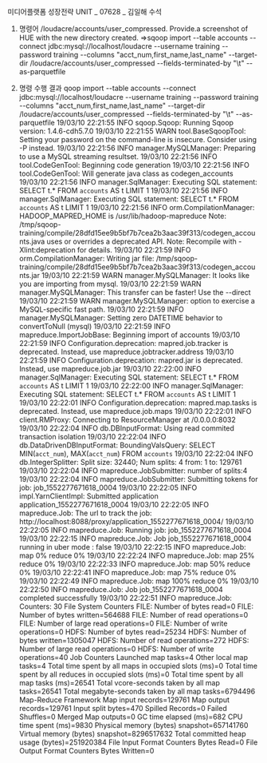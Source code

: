 미디어플랫폼 성장전략 UNIT _ 07628 _ 김일해 수석

1) 명령어
/loudacre/accounts/user_compressed. Provide.a screenshot of HUE with the new directory
created.
=>sqoop import --table accounts --connect jdbc:mysql://localhost/loudacre --username training --password training --columns "acct_num,first_name,last_name" --target-dir /loudacre/accounts/user_compressed --fields-terminated-by "\t" --as-parquetfile

2) 명령 수행 결과
qoop import --table accounts --connect jdbc:mysql://localhost/loudacre --username training --password training --columns "acct_num,first_name,last_name" --target-dir /loudacre/accounts/user_compressed --fields-terminated-by "\t" --as-parquetfile
19/03/10 22:21:55 INFO sqoop.Sqoop: Running Sqoop version: 1.4.6-cdh5.7.0
19/03/10 22:21:55 WARN tool.BaseSqoopTool: Setting your password on the command-line is insecure. Consider using -P instead.
19/03/10 22:21:56 INFO manager.MySQLManager: Preparing to use a MySQL streaming resultset.
19/03/10 22:21:56 INFO tool.CodeGenTool: Beginning code generation
19/03/10 22:21:56 INFO tool.CodeGenTool: Will generate java class as codegen_accounts
19/03/10 22:21:56 INFO manager.SqlManager: Executing SQL statement: SELECT t.* FROM `accounts` AS t LIMIT 1
19/03/10 22:21:56 INFO manager.SqlManager: Executing SQL statement: SELECT t.* FROM `accounts` AS t LIMIT 1
19/03/10 22:21:56 INFO orm.CompilationManager: HADOOP_MAPRED_HOME is /usr/lib/hadoop-mapreduce
Note: /tmp/sqoop-training/compile/28dfd15ee9b5bf7b7cea2b3aac39f313/codegen_accounts.java uses or overrides a deprecated API.
Note: Recompile with -Xlint:deprecation for details.
19/03/10 22:21:59 INFO orm.CompilationManager: Writing jar file: /tmp/sqoop-training/compile/28dfd15ee9b5bf7b7cea2b3aac39f313/codegen_accounts.jar
19/03/10 22:21:59 WARN manager.MySQLManager: It looks like you are importing from mysql.
19/03/10 22:21:59 WARN manager.MySQLManager: This transfer can be faster! Use the --direct
19/03/10 22:21:59 WARN manager.MySQLManager: option to exercise a MySQL-specific fast path.
19/03/10 22:21:59 INFO manager.MySQLManager: Setting zero DATETIME behavior to convertToNull (mysql)
19/03/10 22:21:59 INFO mapreduce.ImportJobBase: Beginning import of accounts
19/03/10 22:21:59 INFO Configuration.deprecation: mapred.job.tracker is deprecated. Instead, use mapreduce.jobtracker.address
19/03/10 22:21:59 INFO Configuration.deprecation: mapred.jar is deprecated. Instead, use mapreduce.job.jar
19/03/10 22:22:00 INFO manager.SqlManager: Executing SQL statement: SELECT t.* FROM `accounts` AS t LIMIT 1
19/03/10 22:22:00 INFO manager.SqlManager: Executing SQL statement: SELECT t.* FROM `accounts` AS t LIMIT 1
19/03/10 22:22:01 INFO Configuration.deprecation: mapred.map.tasks is deprecated. Instead, use mapreduce.job.maps
19/03/10 22:22:01 INFO client.RMProxy: Connecting to ResourceManager at /0.0.0.0:8032
19/03/10 22:22:04 INFO db.DBInputFormat: Using read commited transaction isolation
19/03/10 22:22:04 INFO db.DataDrivenDBInputFormat: BoundingValsQuery: SELECT MIN(`acct_num`), MAX(`acct_num`) FROM `accounts`
19/03/10 22:22:04 INFO db.IntegerSplitter: Split size: 32440; Num splits: 4 from: 1 to: 129761
19/03/10 22:22:04 INFO mapreduce.JobSubmitter: number of splits:4
19/03/10 22:22:04 INFO mapreduce.JobSubmitter: Submitting tokens for job: job_1552277671618_0004
19/03/10 22:22:05 INFO impl.YarnClientImpl: Submitted application application_1552277671618_0004
19/03/10 22:22:05 INFO mapreduce.Job: The url to track the job: http://localhost:8088/proxy/application_1552277671618_0004/
19/03/10 22:22:05 INFO mapreduce.Job: Running job: job_1552277671618_0004
19/03/10 22:22:15 INFO mapreduce.Job: Job job_1552277671618_0004 running in uber mode : false
19/03/10 22:22:15 INFO mapreduce.Job:  map 0% reduce 0%
19/03/10 22:22:24 INFO mapreduce.Job:  map 25% reduce 0%
19/03/10 22:22:33 INFO mapreduce.Job:  map 50% reduce 0%
19/03/10 22:22:41 INFO mapreduce.Job:  map 75% reduce 0%
19/03/10 22:22:49 INFO mapreduce.Job:  map 100% reduce 0%
19/03/10 22:22:50 INFO mapreduce.Job: Job job_1552277671618_0004 completed successfully
19/03/10 22:22:51 INFO mapreduce.Job: Counters: 30
	File System Counters
		FILE: Number of bytes read=0
		FILE: Number of bytes written=564688
		FILE: Number of read operations=0
		FILE: Number of large read operations=0
		FILE: Number of write operations=0
		HDFS: Number of bytes read=25234
		HDFS: Number of bytes written=1305047
		HDFS: Number of read operations=272
		HDFS: Number of large read operations=0
		HDFS: Number of write operations=40
	Job Counters
		Launched map tasks=4
		Other local map tasks=4
		Total time spent by all maps in occupied slots (ms)=0
		Total time spent by all reduces in occupied slots (ms)=0
		Total time spent by all map tasks (ms)=26541
		Total vcore-seconds taken by all map tasks=26541
		Total megabyte-seconds taken by all map tasks=6794496
	Map-Reduce Framework
		Map input records=129761
		Map output records=129761
		Input split bytes=470
		Spilled Records=0
		Failed Shuffles=0
		Merged Map outputs=0
		GC time elapsed (ms)=682
		CPU time spent (ms)=9830
		Physical memory (bytes) snapshot=657141760
		Virtual memory (bytes) snapshot=8296517632
		Total committed heap usage (bytes)=251920384
	File Input Format Counters
		Bytes Read=0
	File Output Format Counters
		Bytes Written=0
